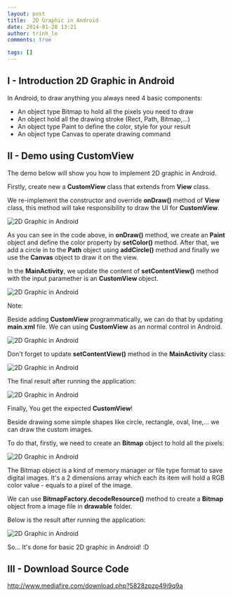 ```yaml
---
layout: post
title:  2D Graphic in Android
date: 2014-01-28 13:21
author: trinh_le
comments: true

tags: []
---
```



<h2>I - Introduction 2D Graphic in Android</h2>
In Android, to draw anything you always need 4 basic components:
<ul>
	<li>An object type Bitmap to hold all the pixels you need to draw</li>
	<li>An object hold all the drawing stroke (Rect, Path, Bitmap,...)</li>
	<li>An object type Paint to define the color, style for your result</li>
	<li>An object type Canvas to operate drawing command</li>
</ul>
<!--more-->
<h2>II - Demo using CustomView</h2>
The demo below will show you how to implement 2D graphic in Android.

Firstly, create new a <strong>CustomView</strong> class that extends from <strong>View</strong> class.

We re-implement the constructor and override <strong>onDraw()</strong> method of <strong>View</strong> class, this method will take responsibility to draw the UI for <strong>CustomView</strong>.

<img class="aligncenter" src="http://i1189.photobucket.com/albums/z427/khanhtrinhspk/Image%20Source%20Code/1-12.png" alt="2D Graphic in Android" />

As you can see in the code above, in <strong>onDraw()</strong> method, we create an <strong>Paint</strong> object and define the color property by <strong>setColor()</strong> method. After that, we add a circle in to the <strong>Path</strong> object using <strong>addCircle()</strong> method and finally we use the <strong>Canvas</strong> object to draw it on the view.

In the <strong>MainActivity</strong>, we update the content of <strong>setContentView()</strong> method with the input paramether is an <strong>CustomView </strong>object.

<img class="aligncenter" src="http://i1189.photobucket.com/albums/z427/khanhtrinhspk/Image%20Source%20Code/2-14.png" alt="2D Graphic in Android" />

Note:

Beside adding <strong>CustomView</strong> programmatically, we can do that by updating <strong>main.xml</strong> file. We can using <strong>CustomView</strong> as an normal control in Android.

<img class="aligncenter" src="http://i1189.photobucket.com/albums/z427/khanhtrinhspk/Image%20Source%20Code/3-13.png" alt="2D Graphic in Android" />

Don't forget to update <strong>setContentView()</strong> method in the <strong>MainActivity
</strong>class:

<img class="aligncenter" src="http://i1189.photobucket.com/albums/z427/khanhtrinhspk/Image%20Source%20Code/4-11.png" alt="2D Graphic in Android" />

The final result after running the application:

<img class="aligncenter" src="http://i1189.photobucket.com/albums/z427/khanhtrinhspk/Image%20Source%20Code/5-10.png" alt="2D Graphic in Android" />

Finally, You get the expected <strong>CustomView</strong>!

Beside drawing some simple shapes like circle, rectangle, oval, line,... we can draw the custom images.

To do that, firstly, we need to create an <strong>Bitmap</strong> object to hold all the pixels:

<img class="aligncenter" src="http://i1189.photobucket.com/albums/z427/khanhtrinhspk/Image%20Source%20Code/6-9.png" alt="2D Graphic in Android" />

The Bitmap object is a kind of memory manager or file type format to save digital images. It's a 2 dimensions array which each its item will hold a RGB color value - equals to a pixel of the image.

We can use <strong>BitmapFactory.decodeResource()</strong> method to create a <strong>Bitmap</strong> object from a image file in <strong>drawable</strong> folder.

Below is the result after running the application:

<img class="aligncenter" src="http://i1189.photobucket.com/albums/z427/khanhtrinhspk/Image%20Source%20Code/8-7.png" alt="2D Graphic in Android" />

So... It's done for basic 2D graphic in Android! :D
<h2>III - Download Source Code</h2>
<a href="http://www.mediafire.com/download.php?5828zpzp49i9q9a">http://www.mediafire.com/download.php?5828zpzp49i9q9a</a>
